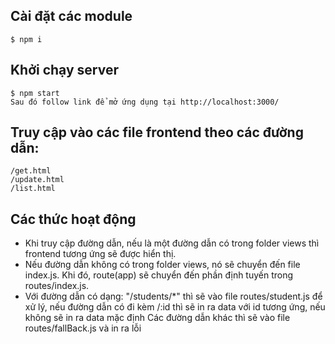 ## Cài đặt các module
    $ npm i
## Khởi chạy server
    $ npm start
    Sau đó follow link để mở ứng dụng tại http://localhost:3000/
## Truy cập vào các file frontend theo các đường dẫn:
    /get.html
    /update.html
    /list.html
## Các thức hoạt động
   * Khi truy cập đường dẫn, nếu là một đường dẫn có trong folder views thì frontend tương ứng sẽ được hiển thị.
   * Nếu đường dẫn không có trong folder views, nó sẽ chuyển đến file index.js. Khi đó, route(app) sẽ chuyển đến phần định tuyến trong routes/index.js.
   * Với đường dẫn có dạng:
     "/students/*" thì sẽ vào file routes/student.js để xử lý, nếu đường dẫn có đi kèm /:id thì sẽ in ra data với id tương ứng, nếu không sẽ in ra data mặc định
     Các đường dẫn khác thì sẽ vào file routes/fallBack.js và in ra lỗi



